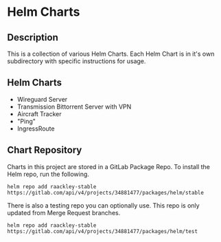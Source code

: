 # Helm Charts

## Description
This is a collection of various Helm Charts.  Each Helm Chart is in it's own subdirectory with specific instructions for usage.

## Helm Charts
* Wireguard Server
* Transmission Bittorrent Server with VPN
* Aircraft Tracker
* "Ping"
* IngressRoute

## Chart Repository
Charts in this project are stored in a GitLab Package Repo.  To install the Helm repo, run the following.

```
helm repo add raackley-stable https://gitlab.com/api/v4/projects/34881477/packages/helm/stable
```

There is also a testing repo you can optionally use.  This repo is only updated from Merge Request branches.

```
helm repo add raackley-stable https://gitlab.com/api/v4/projects/34881477/packages/helm/test
```
